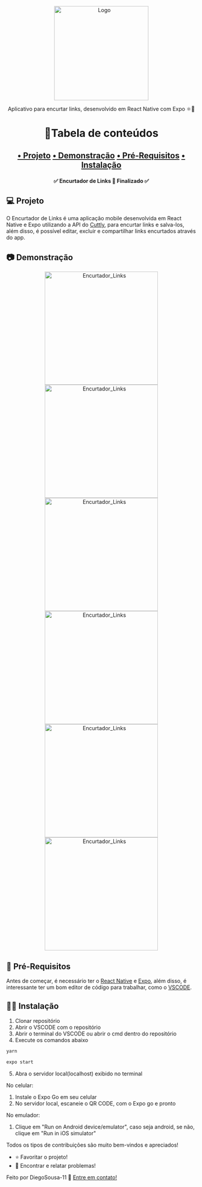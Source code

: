 <p align="center">
    <img width="250px" alt="Logo" title="Logo" src="./assets/adaptive-icon.png"/>
    <p align="center">Aplicativo para encurtar links, desenvolvido em React Native com Expo ⚛️🚀</p>
</p>

<h1 align="center">📌Tabela de conteúdos<h2>
<p align="center">
    <a href="#computer-projeto">• Projeto</a>
    <a href="#camera-demonstração">• Demonstração</a>
    <a href="#link-pré-requisitos">• Pré-Requisitos</a>
    <a href="#technologist-instalação">• Instalação</a>
</p>


<h4 align="center"> 
	✅  Encurtador de Links 🚀 Finalizado  ✅
</h4>

## :computer: **Projeto**
O Encurtador de Links é uma aplicação mobile desenvolvida em React Native e Expo utilizando a API do <a href="https://cutt.ly/api-documentation/cuttly-links-api">Cuttly</a>, para encurtar links e salva-los, além disso, é possível editar, excluir e compartilhar links encurtados através do app.

## :camera: **Demonstração**
<p align="center">
    <img width="300px" alt="Encurtador_Links" title="Encurtador_Links" src="./assets/img/Encurtador de Links.gif"/>
    <img width="300px" alt="Encurtador_Links" title="Encurtador_Links" src="./assets/img/Encurtador de Links - Tema Escuro.gif"/>
    <img width="300px" alt="Encurtador_Links" title="Encurtador_Links" src="./assets/img/Home.png"/>
    <img width="300px" alt="Encurtador_Links" title="Encurtador_Links" src="./assets/img/Links.png"/>
    <img width="300px" alt="Encurtador_Links" title="Encurtador_Links" src="./assets/img/Encurtador de Links - Pesquisa.gif"/>
    <img width="300px" alt="Encurtador_Links" title="Encurtador_Links" src="./assets/img/Config.png"/>
</p>

## :link: **Pré-Requisitos**
Antes de começar, é necessário ter o <a href="https://reactnative.dev/docs/environment-setup">React Native</a> e <a href="https://docs.expo.dev/get-started/installation/">Expo</a>, além disso, é interessante ter um bom editor de código para trabalhar, como o <a href="https://code.visualstudio.com/Download">VSCODE</a>.

## :technologist: **Instalação**
1. Clonar repositório
2. Abrir o VSCODE com o repositório
3. Abrir o terminal do VSCODE ou abrir o cmd dentro do repositório
4. Execute os comandos abaixo
```sh
yarn
```
```sh
expo start
```
5. Abra o servidor local(localhost) exibido no terminal

No celular: 
1. Instale o Expo Go em seu celular
2. No servidor local, escaneie o QR CODE, com o Expo go e pronto

No emulador:
1. Clique em "Run on Android device/emulator", caso seja android, se não, clique em "Run in iOS simulator"

Todos os tipos de contribuições são muito bem-vindos e apreciados!
- ⭐️ Favoritar o projeto!
- 🐛 Encontrar e relatar problemas!

Feito por DiegoSousa-11 👋 <a href="https://www.linkedin.com/in/diego-sousa-28003b209/">Entre em contato!</a>

